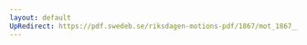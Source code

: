 ```yaml
---
layout: default
UpRedirect: https://pdf.swedeb.se/riksdagen-motions-pdf/1867/mot_1867__ak__00202/mot_1867__ak__00202_002.pdf
---
```

